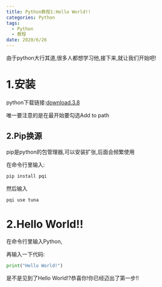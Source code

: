 ```yaml
---
title: Python教程1:Hello World!!
categories: Python
tags:
  - Python
  - 教程
date: 2020/6/26
---
```


由于python大行其道,很多人都想学习他,接下来,就让我们开始吧!

# 1.安装

python下载链接:[download.3.8](https://fatmandj.lanzous.com/ic4lv1e)

唯一要注意的是在最开始要勾选Add to path

## 2.Pip换源
pip是python的包管理器,可以安装扩张,后面会频繁使用

在命令行里输入:

```bash
pip install pqi
```

然后输入

```bash
pqi use tuna
```

# 2.Hello World!!
在命令行里输入Python,

再输入一下代码:

```python
print("Hello World!")
```

是不是见到了Hello World!?恭喜你!你已经迈出了第一步!!
